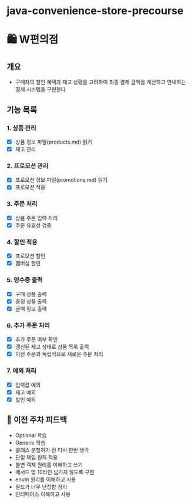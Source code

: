 # java-convenience-store-precourse

# 🛍️ W편의점

## 개요
- 구매자의 할인 혜택과 재고 상황을 고려하여 최종 결제 금액을 계산하고 안내하는 결제 시스템을 구현한다

## 기능 목록

### 1. 상품 관리

- [x] 상품 정보 파일(products.md) 읽기
- [x] 재고 관리

### 2. 프로모션 관리

- [x] 프로모션 정보 파일(promotions.md) 읽기
- [x] 프로모션 적용

### 3. 주문 처리

- [x] 상품 주문 입력 처리
- [x] 주문 유효성 검증

### 4. 할인 적용

- [x] 프로모션 할인
- [x] 멤버십 할인

### 5. 영수증 출력

- [x] 구매 상품 출력
- [x] 증정 상품 출력
- [x] 금액 정보 출력

### 6. 추가 주문 처리

- [x] 추가 주문 여부 확인
- [x] 갱신된 재고 상태로 상품 목록 출력
- [x] 이전 주문과 독립적으로 새로운 주문 처리

### 7. 예외 처리

- [x] 입력값 예외
- [x] 재고 예외
- [x] 할인 예외

## 📌 이전 주차 피드백

- Optional 학습
- Generic 학습
- 클래스 분할하기 전 다시 한번 생각
- 단일 책임 원칙 적용
- 불변 객체 원리를 이해하고 쓰기
- 메서드 명 10라인 넘기지 않도록 구현
- enum 원리를 이해하고 사용
- 필드가 너무 난잡함 정리
- 인터페이스 이해하고 사용